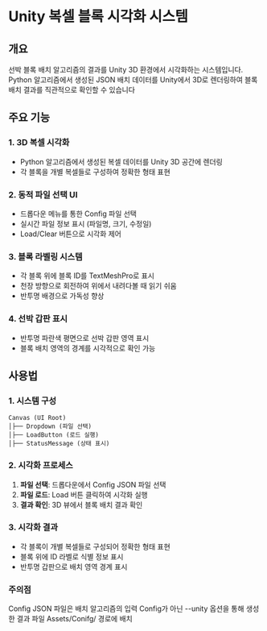 # Unity 복셀 블록 시각화 시스템

## 개요
선박 블록 배치 알고리즘의 결과를 Unity 3D 환경에서 시각화하는 시스템입니다. Python 알고리즘에서 생성된 JSON 배치 데이터를 Unity에서 3D로 렌더링하여 블록 배치 결과를 직관적으로 확인할 수 있습니다

## 주요 기능

### 1. 3D 복셀 시각화
- Python 알고리즘에서 생성된 복셀 데이터를 Unity 3D 공간에 렌더링
- 각 블록을 개별 복셀들로 구성하여 정확한 형태 표현

### 2. 동적 파일 선택 UI
- 드롭다운 메뉴를 통한 Config 파일 선택
- 실시간 파일 정보 표시 (파일명, 크기, 수정일)
- Load/Clear 버튼으로 시각화 제어

### 3. 블록 라벨링 시스템
- 각 블록 위에 블록 ID를 TextMeshPro로 표시
- 천장 방향으로 회전하여 위에서 내려다볼 때 읽기 쉬움
- 반투명 배경으로 가독성 향상

### 4. 선박 갑판 표시
- 반투명 파란색 평면으로 선박 갑판 영역 표시
- 블록 배치 영역의 경계를 시각적으로 확인 가능

## 사용법

### 1. 시스템 구성
```
Canvas (UI Root)
│├── Dropdown (파일 선택)
│├── LoadButton (로드 실행)
│├── StatusMessage (상태 표시)
```

### 2. 시각화 프로세스
1. **파일 선택**: 드롭다운에서 Config JSON 파일 선택
2. **파일 로드**: Load 버튼 클릭하여 시각화 실행
3. **결과 확인**: 3D 뷰에서 블록 배치 결과 확인

### 3. 시각화 결과
- 각 블록이 개별 복셀들로 구성되어 정확한 형태 표현
- 블록 위에 ID 라벨로 식별 정보 표시
- 반투명 갑판으로 배치 영역 경계 표시

### 주의점
Config JSON 파일은 배치 알고리즘의 입력 Config가 아닌 --unity 옵션을 통해 생성한 결과 파일
Assets/Conifg/ 경로에 배치
